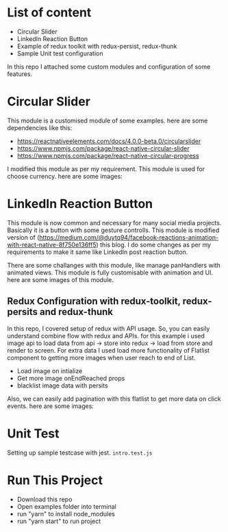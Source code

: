 # List of content

- Circular Slider
- LinkedIn Reaction Button
- Example of redux toolkit with redux-persist, redux-thunk
- Sample Unit test configuration

In this repo I attached some custom modules and configuration of some features.

# Circular Slider

This module is a customised module of some examples. here are some dependencies like this:

- https://reactnativeelements.com/docs/4.0.0-beta.0/circularslider
- https://www.npmjs.com/package/react-native-circular-slider
- https://www.npmjs.com/package/react-native-circular-progress


I modified this module as per my requirement. This module is used for choose currency. here are some images:

# LinkedIn Reaction Button

This module is now common and necessary for many social media projects. Basically it is a button with some gesture controlls. This module is modified version of (https://medium.com/@duytq94/facebook-reactions-animation-with-react-native-8f750e136ff5) this blog. I do some changes as per my requirements to make it same like LinkedIn post reaction button.

There are some challanges with this module, like manage panHandlers with animated views. This module is fully customisable with animation and UI. here are some images of this module.


## Redux Configuration with redux-toolkit, redux-persits and redux-thunk

In this repo, I covered setup of redux with API usage. So, you can easily understand combine flow with redux and APIs. 
for this example i used image api to load data from api -> store into redux -> load from store and render to screen. For extra data I used load more functionality of Flatlist component to getting more images when user reach to end of List.

- Load image on intialize
- Get more image onEndReached props
- blacklist image data with persits

Also, we can easily add pagination with this flatlist to get more data on click events. here are some images:

# Unit Test

Setting up sample testcase with jest.
```intro.test.js```



# Run This Project

- Download this repo
- Open examples folder into terminal
- run "yarn" to install node_modules
- run "yarn start" to run project